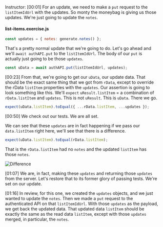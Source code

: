 Instructor: [00:01] For an update, we need to make a `put` request to the `listItemIdUrl` with the updates. So monty the moneybag is giving us those updates. We're just going to update the `notes`.

#### list-items.exercise.js

```javascript
const updates = { notes: generate.notes() };
```

That's a pretty normal update that we're going to do. Let's go ahead and we'll `await authAPI.put` to the `listItemIdUrl`. The body of our `put` is actually just going to be those `updates`.

```javascript
const uData = await authAPI.put(listItemIdUrl, updates);
```

[00:23] From that, we're going to get our `uData`, our update data. That should be the exact same thing that we got from `rData`, except to override the rData `listItem` properties with the `updates`. Our assertion is going to look something like this. We'll `expect` `uResult.listItem` = a combination of `rData.listItem` and `updates`. This is not `uResult`. This is `uData`. There we go.

```javascript
expect(uData.listItem).toEqual({ ...rData.listItem, ...updates });
```

[00:50] We check out our tests. We are all set.

We can see that these `updates` are in fact happening if we pass our `data.listItem` right here, we'll see that there is a difference.

```javascript
expect(uData.listItem).toEqual(rData.listItem);
```

That is the `rData.listItem` had no `notes` and the updated `listItem` has those `notes`.

![Difference](https://res.cloudinary.com/dg3gyk0gu/image/upload/v1575568838/transcript-images/37_scikit-learn-integration-test-a-resource-update-endpoint-difference.jpg)

[01:07] We are, in fact, making these `updates` and returning those `updates` from the server. Let's restore that to its former glory of passing tests. We're set on our update.

[01:16] In review, for this one, we created the `updates` objects, and we just wanted to update the `notes`. Then we made a `put` request to the authenticated API on that `listItemIdUrl`. With those `updates` as the payload, we get back the updated data. That updated data `listItem` should be exactly the same as the read data `listItem`, except with those `updates` merged, in particular, the `notes`.
